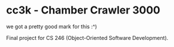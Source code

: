 # cc3k - Chamber Crawler 3000
we got a pretty good mark for this :^)

Final project for CS 246 (Object-Oriented Software Development). 
